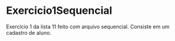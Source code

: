 # Exercicio1Sequencial
Exercício 1 da lista 11 feito com arquivo sequencial. Consiste em um cadastro de aluno.
